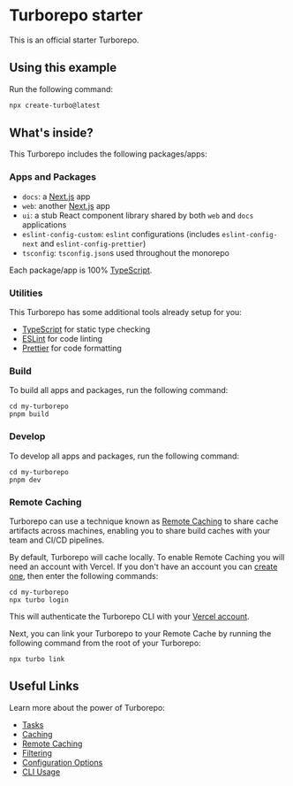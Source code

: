 # Turborepo starter

This is an official starter Turborepo.

## Using this example

Run the following command:

```sh
npx create-turbo@latest
```

## What's inside?

This Turborepo includes the following packages/apps:

### Apps and Packages

-  `docs`: a [Next.js](https://nextjs.org/) app
-  `web`: another [Next.js](https://nextjs.org/) app
-  `ui`: a stub React component library shared by both `web` and `docs` applications
-  `eslint-config-custom`: `eslint` configurations (includes `eslint-config-next` and `eslint-config-prettier`)
-  `tsconfig`: `tsconfig.json`s used throughout the monorepo

Each package/app is 100% [TypeScript](https://www.typescriptlang.org/).

### Utilities

This Turborepo has some additional tools already setup for you:

-  [TypeScript](https://www.typescriptlang.org/) for static type checking
-  [ESLint](https://eslint.org/) for code linting
-  [Prettier](https://prettier.io) for code formatting

### Build

To build all apps and packages, run the following command:

```
cd my-turborepo
pnpm build
```

### Develop

To develop all apps and packages, run the following command:

```
cd my-turborepo
pnpm dev
```

### Remote Caching

Turborepo can use a technique known as [Remote Caching](https://turbo.build/repo/docs/core-concepts/remote-caching) to share cache artifacts across machines, enabling you to share build caches with your team and CI/CD pipelines.

By default, Turborepo will cache locally. To enable Remote Caching you will need an account with Vercel. If you don't have an account you can [create one](https://vercel.com/signup), then enter the following commands:

```
cd my-turborepo
npx turbo login
```

This will authenticate the Turborepo CLI with your [Vercel account](https://vercel.com/docs/concepts/personal-accounts/overview).

Next, you can link your Turborepo to your Remote Cache by running the following command from the root of your Turborepo:

```
npx turbo link
```

## Useful Links

Learn more about the power of Turborepo:

-  [Tasks](https://turbo.build/repo/docs/core-concepts/monorepos/running-tasks)
-  [Caching](https://turbo.build/repo/docs/core-concepts/caching)
-  [Remote Caching](https://turbo.build/repo/docs/core-concepts/remote-caching)
-  [Filtering](https://turbo.build/repo/docs/core-concepts/monorepos/filtering)
-  [Configuration Options](https://turbo.build/repo/docs/reference/configuration)
-  [CLI Usage](https://turbo.build/repo/docs/reference/command-line-reference)
